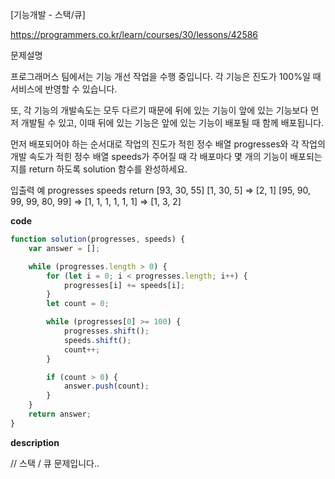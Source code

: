 [기능개발 - 스택/큐]

https://programmers.co.kr/learn/courses/30/lessons/42586

문제설명

프로그래머스 팀에서는 기능 개선 작업을 수행 중입니다.
각 기능은 진도가 100%일 때 서비스에 반영할 수 있습니다.

또, 각 기능의 개발속도는 모두 다르기 때문에 뒤에 있는 기능이 앞에 있는 기능보다 먼저 개발될 수 있고,
이때 뒤에 있는 기능은 앞에 있는 기능이 배포될 때 함께 배포됩니다.

먼저 배포되어야 하는 순서대로 작업의 진도가 적힌 정수 배열 progresses와
각 작업의 개발 속도가 적힌 정수 배열 speeds가 주어질 때 각 배포마다 몇 개의 기능이 배포되는지를 return 하도록 solution 함수를 완성하세요.

입출력 예
progresses speeds return
[93, 30, 55] [1, 30, 5] => [2, 1]
[95, 90, 99, 99, 80, 99] => [1, 1, 1, 1, 1, 1] => [1, 3, 2]

**code**

```js
function solution(progresses, speeds) {
	var answer = [];

	while (progresses.length > 0) {
		for (let i = 0; i < progresses.length; i++) {
			progresses[i] += speeds[i];
		}
		let count = 0;

		while (progresses[0] >= 100) {
			progresses.shift();
			speeds.shift();
			count++;
		}

		if (count > 0) {
			answer.push(count);
		}
	}
	return answer;
}
```

**description**

//
스택 / 큐 문제입니다..
